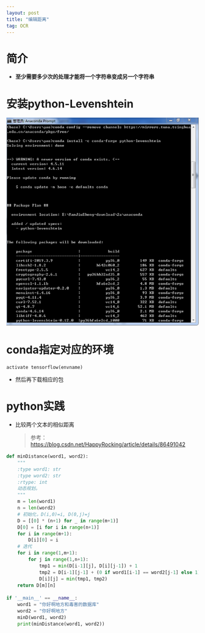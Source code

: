```yaml
---
layout: post
title: "编辑距离"
tag: OCR
---
```


# **简介**

- **至少需要多少次的处理才能将一个字符串变成另一个字符串**





# **安装python-Levenshtein**



![微信截图_20190531194413](../yaolinxia.github.io/img/微信截图_20190531194413.png)

# **conda指定对应的环境**

~~~
activate tensorflow(envname)
~~~

- 然后再下载相应的包

# **python实践**

- 比较两个文本的相似距离

  > 参考：<https://blog.csdn.net/HappyRocking/article/details/86491042>

~~~python
def minDistance(word1, word2):
    """
    :type word1: str
    :type word2: str
    :rtype: int
    动态规划。
    """
    m = len(word1)
    n = len(word2)
    # 初始化，D(i,0)=i, D(0,j)=j
    D = [[0] * (n+1) for _ in range(m+1)]
    D[0] = [i for i in range(n+1)]
    for i in range(m+1):
        D[i][0] = i
    # 迭代
    for i in range(1,m+1):
        for j in range(1,n+1):
            tmp1 = min(D[i-1][j], D[i][j-1]) + 1
            tmp2 = D[i-1][j-1] + (0 if word1[i-1] == word2[j-1] else 1)
            D[i][j] = min(tmp1, tmp2)
    return D[m][n]

if '__main__' == __name__:
    word1 = "你好啊地方和毒害的数据库"
    word2 = "你好啊地方"
    minD(word1, word2)
    print(minDistance(word1, word2))
~~~


